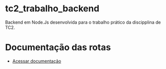 # tc2_trabalho_backend
Backend em Node.Js desenvolvida para o trabalho prático da discipplina de TC2.

# Documentação das rotas
- [Acessar documentação](https://documenter.getpostman.com/view/9015507/TzecD5Pw)
